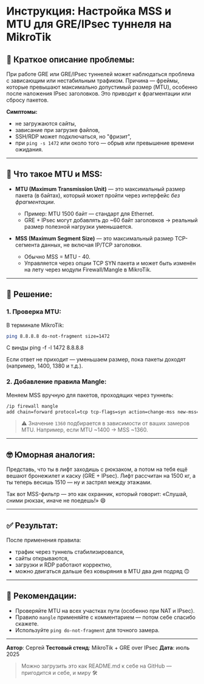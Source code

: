 # Инструкция: Настройка MSS и MTU для GRE/IPsec туннеля на MikroTik

## 📌 Краткое описание проблемы:

При работе GRE или GRE/IPsec туннелей может наблюдаться проблема с зависающим или нестабильным трафиком. Причина — фреймы, которые превышают максимально допустимый размер (MTU), особенно после наложения IPsec заголовков. Это приводит к фрагментации или сбросу пакетов.

**Симптомы:**

- не загружаются сайты,
- зависание при загрузке файлов,
- SSH/RDP может подключаться, но "фризит",
- при `ping -s 1472` или около того — обрыв или превышение времени ожидания.

---

## 📘 Что такое MTU и MSS:

- **MTU (Maximum Transmission Unit)** — это максимальный размер пакета (в байтах), который может пройти через интерфейс *без фрагментации*.

  - Пример: MTU 1500 байт — стандарт для Ethernet.
  - GRE + IPsec могут добавлять до \~60 байт заголовков → реальный размер полезной нагрузки уменьшается.

- **MSS (Maximum Segment Size)** — это максимальный размер TCP-сегмента данных, не включая IP/TCP заголовки.

  - Обычно MSS = MTU - 40.
  - Управляется через опции TCP SYN пакета и может быть изменён на лету через модули Firewall/Mangle в MikroTik.

---

## 🔧 Решение:

### 1. Проверка MTU:

В терминале MikroTik:

```bash
ping 8.8.8.8 do-not-fragment size=1472
```
С винды
ping -f -l 1472 8.8.8.8

Если ответ не приходит — уменьшаем размер, пока пакеты доходят (например, 1400, 1380 и т.д.).

### 2. Добавление правила Mangle:

Меняем MSS вручную для пакетов, проходящих через туннель:

```bash
/ip firewall mangle
add chain=forward protocol=tcp tcp-flags=syn action=change-mss new-mss=1360 passthrough=yes comment="Fix MSS for GRE Tunnel"
```

> ⚠️ Значение `1360` подбирается в зависимости от ваших замеров MTU. Например, если MTU \~1400 → MSS \~1360.

---

## 🤓 Юморная аналогия:

Представь, что ты в лифт заходишь с рюкзаком, а потом на тебя ещё вешают бронежилет и каску (GRE + IPsec). Лифт рассчитан на 1500 кг, а ты теперь весишь 1510 — ну и застрял между этажами.

Так вот MSS-фильтр — это как охранник, который говорит: «Слушай, сними рюкзак, иначе не поедешь!» 😄

---

## ✅ Результат:

После применения правила:

- трафик через туннель стабилизировался,
- сайты открываются,
- загрузки и RDP работают корректно,
- можно двигаться дальше без ковыряния в MTU два дня подряд 🙃

---

## 🧠 Рекомендации:

- Проверяйте MTU на всех участках пути (особенно при NAT и IPsec).
- Правило `mangle` применяйте с комментарием — потом себе спасибо скажете.
- Используйте `ping do-not-fragment` для точного замера.

---

**Автор**: Сергей **Тестовый стенд**: MikroTik + GRE over IPsec **Дата**: июль 2025

> Можно загрузить это как README.md к себе на GitHub — пригодится и себе, и миру 🛠️

